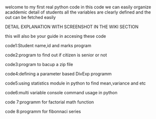 welcome to my first real python code 
in this code we can easily organize acaddemic detail of students 
all the variables are clearly defined 
and the out can be fetched easily 


DETAIL EXPLANATION WITH  SCREENSHOT IN THE WIKI SECTION 


this will also be your guide in accesing these code 

code1:Student name,id and marks program 

code2:program to find out if citizen is senior or not 

code3:program to bacup a zip file 

code4:defining a parameter based DivExp programm

code5:using statistics module in python to find mean,variance and etc 

code6:multi variable console command usage in python 

code 7:programm for factorial math function 

code 8:programm for fibonnaci series 
